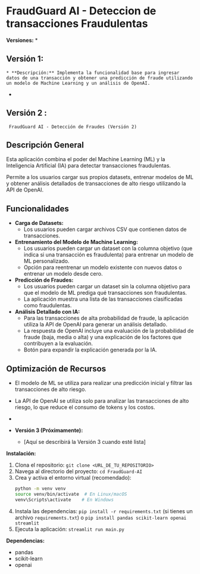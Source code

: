 
# FraudGuard AI - Deteccion de transacciones Fraudulentas

**Versiones:**
*
## Versión 1:
    * **Descripción:** Implementa la funcionalidad base para ingresar datos de una transacción y obtener una predicción de fraude utilizando un modelo de Machine Learning y un análisis de OpenAI.
  
*   
## Versión 2 :
     FraudGuard AI - Detección de Fraudes (Versión 2)

## Descripción General

Esta aplicación combina el poder del Machine Learning (ML) y la Inteligencia Artificial (IA) para detectar transacciones fraudulentas.

Permite a los usuarios cargar sus propios datasets, entrenar modelos de ML y obtener análisis detallados de transacciones de alto riesgo utilizando la API de OpenAI.

## Funcionalidades

* **Carga de Datasets:**
    * Los usuarios pueden cargar archivos CSV que contienen datos de transacciones.
* **Entrenamiento del Modelo de Machine Learning:**
    * Los usuarios pueden cargar un dataset con la columna objetivo (que indica si una transacción es fraudulenta) para entrenar un modelo de ML personalizado.
    * Opción para reentrenar un modelo existente con nuevos datos o entrenar un modelo desde cero.
* **Predicción de Fraudes:**
    * Los usuarios pueden cargar un dataset sin la columna objetivo para que el modelo de ML prediga qué transacciones son fraudulentas.
    * La aplicación muestra una lista de las transacciones clasificadas como fraudulentas.
* **Análisis Detallado con IA:**
    * Para las transacciones de alta probabilidad de fraude, la aplicación utiliza la API de OpenAI para generar un análisis detallado.
    * La respuesta de OpenAI incluye una evaluación de la probabilidad de fraude (baja, media o alta) y una explicación de los factores que contribuyen a la evaluación.
    * Botón para expandir la explicación generada por la IA.
## Optimización de Recursos

* El modelo de ML se utiliza para realizar una predicción inicial y filtrar las transacciones de alto riesgo.
* La API de OpenAI se utiliza solo para analizar las transacciones de alto riesgo, lo que reduce el consumo de tokens y los costos.

* 

* **Versión 3 (Próximamente):**
    * [Aquí se describirá la Versión 3 cuando esté lista]

**Instalación:**

1.  Clona el repositorio: `git clone <URL_DE_TU_REPOSITORIO>`
2.  Navega al directorio del proyecto: `cd FraudGuard-AI`
3.  Crea y activa el entorno virtual (recomendado):
    ```bash
    python -m venv venv
    source venv/bin/activate  # En Linux/macOS
    venv\Scripts\activate    # En Windows
    ```
4.  Instala las dependencias: `pip install -r requirements.txt` (si tienes un archivo `requirements.txt`) o `pip install pandas scikit-learn openai streamlit`
5.  Ejecuta la aplicación: `streamlit run main.py`

**Dependencias:**

* pandas
* scikit-learn
* openai
